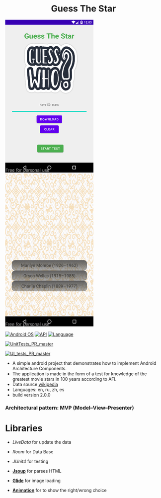 <h1 align="center">Guess The Star</h1>

 
![Image text](https://github.com/kude5n1k/GuessTheStar/blob/master/assets/screenshot-2022-10-07_on.png)
![](https://github.com/kude5n1k/GuessTheStar/blob/master/assets/gif_v1.gif)


[![Android OS](https://img.shields.io/badge/OS-Android-brightgreen.svg?style=flat&logo=android)]()
[![API](https://img.shields.io/badge/API-23%2B-brightgreen.svg?style=flat)](https://android-arsenal.com/api?level=23)
[![Language](https://img.shields.io/badge/Language-Java-brightgreen.svg?style=flat)]()
 
[![UnitTests_PR_master](https://github.com/kude5n1k/GuessTheStar/actions/workflows/unitTests_PR_master.yml/badge.svg?branch=master)](https://github.com/kude5n1k/GuessTheStar/actions/workflows/unitTests_PR_master.yml) 
 
[![UI_tests_PR_master](https://github.com/kude5n1k/GuessTheStar/actions/workflows/ui_tests_PR_master.yml/badge.svg?branch=master)](https://github.com/kude5n1k/GuessTheStar/actions/workflows/ui_tests_PR_master.yml)



* A simple android project that demonstrates how to implement Android Architecture Components.
* The application is made in the form of a test for knowledge of the greatest movie stars in 100 years according to AFI.
* Data source [wikipedia](https://en.wikipedia.org/wiki/AFI%27s_100_Years...100_Stars)
* Languages: en, ru, zh, es
* build version 2.0.0



### Architectural pattern: MVP (Model–View–Presenter)
 

# Libraries

* *LiveData* for update the data
* *Room*  for Data Base 
* *JUnit4* for testing


* [**Jsoup**][jsoup] for parses HTML
* [**Glide**][glide] for image loading
* [**Animation**][confetti] for to show the right/wrong choice

[jsoup]: https://jsoup.org
[glide]: https://github.com/bumptech/glide
[confetti]:https://github.com/jinatonic/confetti


 

 

